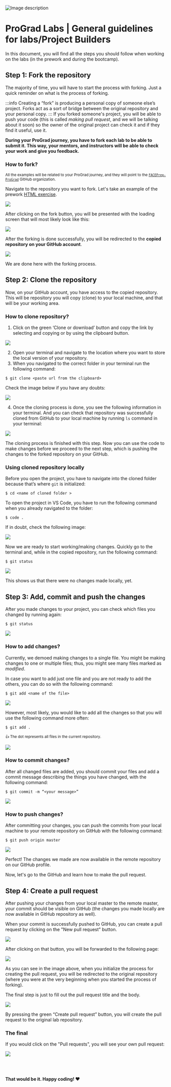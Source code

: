 ![Image description](https://i1.faceprep.in/ProGrad/face-logo-resized.png)

# ProGrad Labs | General guidelines for labs/Project Builders

In this document, you will find all the steps you should follow when working on the labs (in the prework and during the bootcamp).

## Step 1: Fork the repository

The majority of time, you will have to start the process with forking. Just a quick reminder on what is the process of forking.

:::info
Creating a “fork” is producing a personal copy of someone else’s project. Forks act as a sort of bridge between the original repository and your personal copy.
:::
If you forked someone's project, you will be able to push your code (this is called _making pull request_, and we will be talking about it soon) so the owner of the original project can check it and if they find it useful, use it.

**During your ProGrad journey, you have to fork each lab to be able to submit it. This way, your mentors, and instructors will be able to check your work and give you feedback.**

### How to fork?

<small>All the examples will be related to your ProGrad journey, and they will point to the [`FACEPrep-ProGrad`](https://github.com/FACEPrep-ProGrad
) GitHub organization. </small>

Navigate to the repository you want to fork. Let's take an example of the prework [HTML exercise](https://github.com/FACEPrep-ProGrad/project-builder-html-css-npm).

![](https://s3-eu-west-1.amazonaws.com/ih-materials/uploads/upload_926952599ca89301b826696c209fd338.png)

After clicking on the fork button, you will be presented with the loading screen that will most likely look like this:

![](https://s3-eu-west-1.amazonaws.com/ih-materials/uploads/upload_10963380e2cfbaab068f92027378ebed.png)

After the forking is done successfully, you will be redirected to the **copied repository on your GitHub account**.

![](https://s3-eu-west-1.amazonaws.com/ih-materials/uploads/upload_ab52ba11af58807f2b0ce6bc33eddcd4.png)

We are done here with the forking process.

## Step 2: Clone the repository

Now, on your GitHub account, you have access to the copied repository. This will be repository you will copy (clone) to your local machine, and that will be your working area.

### How to clone repository?

1. Click on the green ‘Clone or download’ button and copy the link by selecting and copying or by using the clipboard button.

![](https://s3-eu-west-1.amazonaws.com/ih-materials/uploads/upload_d60e750aafbfe7838bbdbf28619561c4.png)

2. Open your terminal and navigate to the location where you want to store the local version of your repository.
3. When you navigated to the correct folder in your terminal run the following command:

```shell
$ git clone <paste url from the clipboard>
```

Check the image below if you have any doubts:

![](https://s3-eu-west-1.amazonaws.com/ih-materials/uploads/upload_84541b74195c3a6bb9cde5ff753e3118.png)

4. Once the cloning process is done, you see the following information in your terminal. And you can check that repository was successfully cloned from GitHub to your local machine by running `ls` command in your terminal:

![](https://s3-eu-west-1.amazonaws.com/ih-materials/uploads/upload_ab79b2e53c91a60727bcb4722a251df3.png)

The cloning process is finished with this step. Now you can use the code to make changes before we proceed to the next step, which is pushing the changes to the forked repository on your GitHub.

### Using cloned repository locally

Before you open the project, you have to navigate into the cloned folder because that’s where `git` is initialized:

```shell
$ cd <name of cloned folder >
```

To open the project in VS Code, you have to run the following command when you already navigated to the folder:

```shell
$ code .
```

If in doubt, check the following image:

![](https://s3-eu-west-1.amazonaws.com/ih-materials/uploads/upload_abb34eb9484260ac24726a7c6ff29b88.png)

Now we are ready to start working/making changes. Quickly go to the terminal and, while in the copied repository, run the following command:

```shell
$ git status
```

![](https://s3-eu-west-1.amazonaws.com/ih-materials/uploads/upload_1b15541cf9a6df25582e47584ad84cef.png)

This shows us that there were no changes made locally, yet.

## Step 3: Add, commit and push the changes

After you made changes to your project, you can check which files you changed by running again:

```shell
$ git status
```

![](https://s3-eu-west-1.amazonaws.com/ih-materials/uploads/upload_5813099ab6bff940f70b5449ccb15c19.png)

### How to add changes?

Currently, we demoed making changes to a single file. You might be making changes to one or multiple files; thus, you might see many files marked as _modified_.

In case you want to add just one file and you are not ready to add the others, you can do so with the following command:

```shell
$ git add <name of the file>
```

![](https://s3-eu-west-1.amazonaws.com/ih-materials/uploads/upload_af98ae73d69b521b9e4caaa55341e10a.png)

However, most likely, you would like to add all the changes so that you will use the following command more often:

```shell
$ git add .
```

<small> :+1: The dot represents all files in the current repository.</small>

![](https://s3-eu-west-1.amazonaws.com/ih-materials/uploads/upload_140e62e6beddcf8a2af5c1f16af0868c.png)

### How to commit changes?

After all changed files are added, you should commit your files and add a commit message describing the things you have changed, with the following command:

```shell
$ git commit -m “<your message>”
```

![](https://s3-eu-west-1.amazonaws.com/ih-materials/uploads/upload_0ef0ad72a3dbf04e13f526316d45a606.png)

### How to push changes?

After committing your changes, you can push the commits from your local machine to your remote repository on GitHub with the following command:

```shell
$ git push origin master
```

![](https://s3-eu-west-1.amazonaws.com/ih-materials/uploads/upload_85546a18406a582e059fe7dd08d388f8.png)

Perfect! The changes we made are now available in the remote repository on our GitHub profile.

Now, let's go to the GitHub and learn how to make the pull request.

## Step 4: Create a pull request

After pushing your changes from your local master to the remote master, your commit should be visible on GitHub (the changes you made locally are now available in GitHub repository as well).

When your commit is successfully pushed to GitHub, you can create a pull request by clicking on the "New pull request" button.

![](https://s3-eu-west-1.amazonaws.com/ih-materials/uploads/upload_4da38401d30beacf8a0f1564ff0b422c.png)

After clicking on that button, you will be forwarded to the following page:

![](https://s3-eu-west-1.amazonaws.com/ih-materials/uploads/upload_63b74775dbb75f3b0ec07aed6ec6b082.png)

As you can see in the image above, when you initialize the process for creating the pull request, you will be redirected to the original repository (where you were at the very beginning when you started the process of forking).

The final step is just to fill out the pull request title and the body.

![](https://s3-eu-west-1.amazonaws.com/ih-materials/uploads/upload_7fd8a357bf140a3d3373e8d35b80aa59.png)

By pressing the green “Create pull request” button, you will create the pull request to the original lab repository.

### The final

If you would click on the "Pull requests", you will see your own pull request:

![](https://s3-eu-west-1.amazonaws.com/ih-materials/uploads/upload_96c6e545d2732b3aff9141191feea59a.png)

<br><br>

**That would be it. Happy coding! :heart:**
